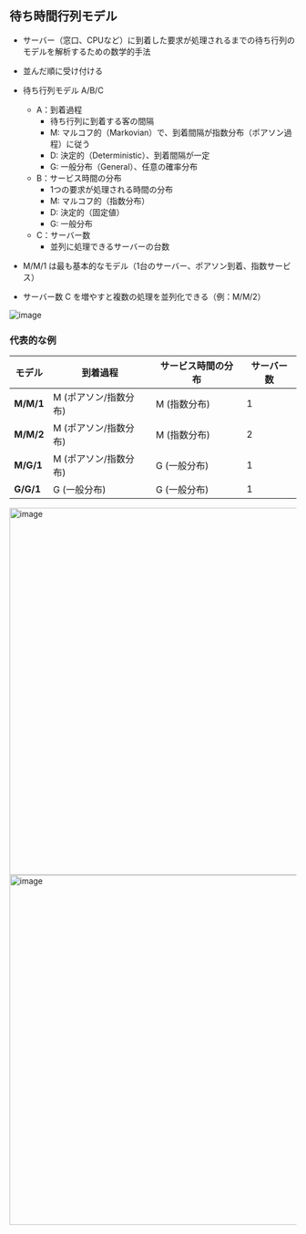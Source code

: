 ## 待ち時間行列モデル
- サーバー（窓口、CPUなど）に到着した要求が処理されるまでの待ち行列のモデルを解析するための数学的手法
- 並んだ順に受け付ける

- 待ち行列モデル A/B/C
  - A：到着過程
    - 待ち行列に到着する客の間隔
    - M: マルコフ的（Markovian）で、到着間隔が指数分布（ポアソン過程）に従う
    - D: 決定的（Deterministic）、到着間隔が一定
    - G: 一般分布（General）、任意の確率分布
  - B：サービス時間の分布
    - 1つの要求が処理される時間の分布
    - M: マルコフ的（指数分布）
    - D: 決定的（固定値）
    - G: 一般分布
  - C：サーバー数
    - 並列に処理できるサーバーの台数

- M/M/1 は最も基本的なモデル（1台のサーバー、ポアソン到着、指数サービス）
- サーバー数 C を増やすと複数の処理を並列化できる（例：M/M/2）

![image](https://github.com/user-attachments/assets/a1b960c2-aaae-483b-a35b-c4b3480206e7)


### 代表的な例

| モデル   | 到着過程             | サービス時間の分布 | サーバー数 |
|----------|----------------------|---------------------|------------|
| **M/M/1** | M (ポアソン/指数分布) | M (指数分布)       | 1          |
| **M/M/2** | M (ポアソン/指数分布) | M (指数分布)       | 2          |
| **M/G/1** | M (ポアソン/指数分布) | G (一般分布)       | 1          |
| **G/G/1** | G (一般分布)         | G (一般分布)       | 1          |




<img width="644" alt="image" src="https://github.com/user-attachments/assets/2632ef81-e413-463b-ab88-ee2e6789eafa" />

<img width="614" alt="image" src="https://github.com/user-attachments/assets/8f26b1d7-5293-45db-aca1-58368d575c10" />

